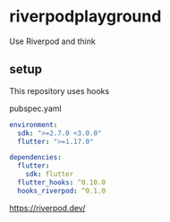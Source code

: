 # riverpodplayground

Use Riverpod and think


## setup
This repository uses hooks

pubspec.yaml
```yaml
environment:
  sdk: ">=2.7.0 <3.0.0"
  flutter: ">=1.17.0"

dependencies:
  flutter:
    sdk: flutter
  flutter_hooks: ^0.10.0
  hooks_riverpod: ^0.1.0
```


https://riverpod.dev/

